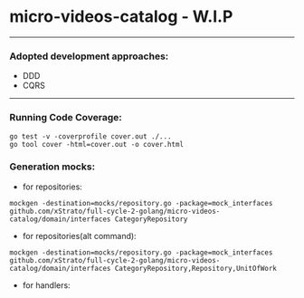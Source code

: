 # micro-videos-catalog - W.I.P
---
### Adopted development approaches:
 - DDD
 - CQRS
---
### Running Code Coverage:
```
go test -v -coverprofile cover.out ./...
go tool cover -html=cover.out -o cover.html
```

### Generation mocks:
- for repositories:
```
mockgen -destination=mocks/repository.go -package=mock_interfaces github.com/xStrato/full-cycle-2-golang/micro-videos-catalog/domain/interfaces CategoryRepository
```
- for repositories(alt command):
```
mockgen -destination=mocks/repository.go -package=mock_interfaces github.com/xStrato/full-cycle-2-golang/micro-videos-catalog/domain/interfaces CategoryRepository,Repository,UnitOfWork
```
- for handlers:
```

```
